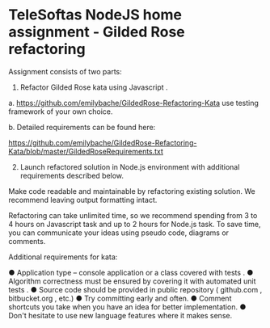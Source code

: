 # TeleSoftas NodeJS home assignment - Gilded Rose refactoring

Assignment consists of two parts:

1. Refactor Gilded Rose kata using Javascript .

a. https://github.com/emilybache/GildedRose-Refactoring-Kata use testing framework
of your own choice.

b. Detailed requirements can be found here:

https://github.com/emilybache/GildedRose-Refactoring-Kata/blob/master/GildedRoseRequirements.txt

2. Launch refactored solution in Node.js environment with additional requirements described
below.

Make code readable and maintainable by refactoring existing solution. We recommend
leaving output formatting intact.

Refactoring can take unlimited time, so we recommend spending from 3 to 4 hours on Javascript
task and up to 2 hours for Node.js task. To save time, you can communicate your ideas using
pseudo code, diagrams or comments.

Additional requirements for kata:

● Application type – console application or a class covered with tests .
● Algorithm correctness must be ensured by covering it with automated unit tests .
● Source code should be provided in public repository ( github.com , bitbucket.org ,
etc.)
● Try committing early and often.
● Comment shortcuts you take when you have an idea for better implementation.
● Don't hesitate to use new language features where it makes sense.